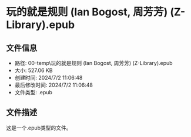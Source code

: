 ﻿# 玩的就是规则 (Ian Bogost, 周芳芳) (Z-Library).epub

## 文件信息
- 路径: 00-temp\玩的就是规则 (Ian Bogost, 周芳芳) (Z-Library).epub
- 大小: 527.06 KB
- 创建时间: 2024/7/2 11:06:48
- 最后修改时间: 2024/7/2 11:06:48
- 文件类型: .epub

## 文件描述
这是一个.epub类型的文件。


